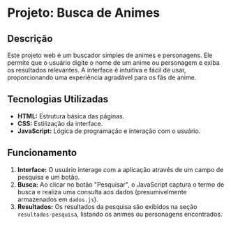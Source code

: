 # Projeto: Busca de Animes

## Descrição

Este projeto web é um buscador simples de animes e personagens. Ele permite que o usuário digite o nome de um anime ou personagem e exiba os resultados relevantes. A interface é intuitiva e fácil de usar, proporcionando uma experiência agradável para os fãs de anime.

## Tecnologias Utilizadas

* **HTML:** Estrutura básica das páginas.
* **CSS:** Estilização da interface.
* **JavaScript:** Lógica de programação e interação com o usuário.

## Funcionamento

1. **Interface:** O usuário interage com a aplicação através de um campo de pesquisa e um botão.
2. **Busca:** Ao clicar no botão "Pesquisar", o JavaScript captura o termo de busca e realiza uma consulta aos dados (presumivelmente armazenados em `dados.js`).
3. **Resultados:** Os resultados da pesquisa são exibidos na seção `resultados-pesquisa`, listando os animes ou personagens encontrados.